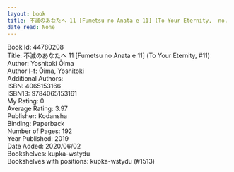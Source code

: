 ```yaml
---
layout: book
title: 不滅のあなたへ 11 [Fumetsu no Anata e 11] (To Your Eternity,  no. 11)
date_read: None
---
```


Book Id: 44780208<br />
Title: 不滅のあなたへ 11 [Fumetsu no Anata e 11] (To Your Eternity, #11)<br />
Author: Yoshitoki Ōima<br />
Author l-f: Ōima, Yoshitoki<br />
Additional Authors: <br />
ISBN: 4065153166<br />
ISBN13: 9784065153161<br />
My Rating: 0<br />
Average Rating: 3.97<br />
Publisher: Kodansha<br />
Binding: Paperback<br />
Number of Pages: 192<br />
Year Published: 2019<br />
Date Added: 2020/06/02<br />
Bookshelves: kupka-wstydu<br />
Bookshelves with positions: kupka-wstydu (#1513)<br />

